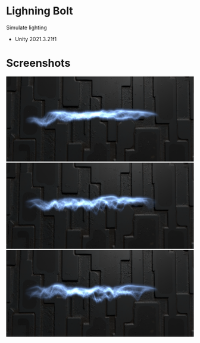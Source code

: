 # Lighning Bolt

Simulate lighting 

  - Unity 2021.3.21f1


# Screenshots

![lighning](l1.png)
![lighning](l2.png)
![lighning](l3.png)

